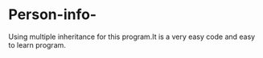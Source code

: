 # Person-info-
Using multiple inheritance for this program.It is a very easy code and easy to learn program.
